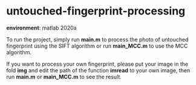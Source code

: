 # untouched-fingerprint-processing

**environment**: matlab 2020a

To run the project, simply run **main.m** to process the photo of untouched fingerprint using the SIFT algorithm or run **main_MCC.m** to use the MCC algorithm.

If you want to process your own fingerprint, please put your image in the fold **img** and edit the path of the function **imread** to your own image, then run **main.m** or **main_MCC.m** to see the result.

